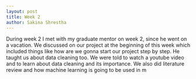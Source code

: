 ```yaml
---
layout: post
title: Week 2
author: Sakina Shrestha
---
```


During week 2
I met with my graduate mentor on week 2, since he went on a vacation. We discussed on our project at the beginning of this week which included things like how are we gonna start our project step by step. He taught us about data cleaning too. We were told to watch a youtube video and to learn about data cleaning and its importance. We also did literature review and how machine learning is going to be used in m
